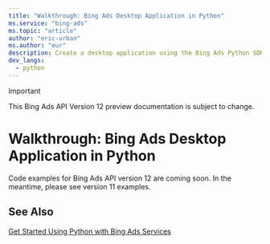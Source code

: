 ```yaml
---
title: "Walkthrough: Bing Ads Desktop Application in Python"
ms.service: "bing-ads"
ms.topic: "article"
author: "eric-urban"
ms.author: "eur"
description: Create a desktop application using the Bing Ads Python SDK.
dev_langs:
  - python
---
```

> [!IMPORTANT]
> This Bing Ads API Version 12 preview documentation is subject to change.

# Walkthrough: Bing Ads Desktop Application in Python
Code examples for Bing Ads API version 12 are coming soon. In the meantime, please see version 11 examples.

## See Also
[Get Started Using Python with Bing Ads Services](get-started-python.md)  

